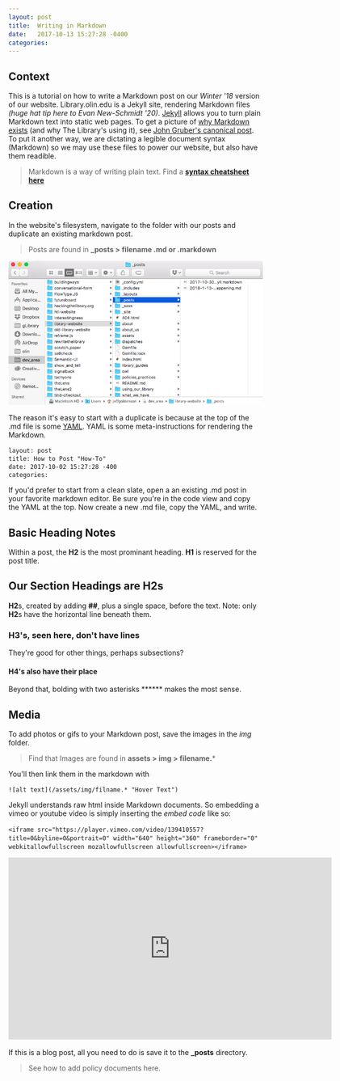 ```yaml
---
layout: post
title:  Writing in Markdown
date:   2017-10-13 15:27:28 -0400
categories: 
---
```


## Context  

This is a tutorial on how to write a Markdown post on our *Winter '18* version of our website.  Library.olin.edu is a Jekyll site, rendering Markdown files *(huge hat tip here to Evan New-Schmidt '20)*.  [Jekyll](https://jekyllrb.com/) allows you to turn plain Markdown text into static web pages. To get a picture of [why Markdown exists](https://daringfireball.net/projects/markdown/) (and why The Library's using it), see [John Gruber's canonical post](https://daringfireball.net/projects/markdown/).  To put it another way, we are dictating a legible document syntax (Markdown) so we may use these files to power our website, but also have them readible. 

>  Markdown is a way of writing plain text. 
>  Find a **[syntax cheatsheet here](https://github.com/adam-p/markdown-here/wiki/Markdown-Cheatsheet)**



## Creation

In the website's filesystem, navigate to the folder with our posts and duplicate an existing markdown post.  

>  Posts are found in **_posts > filename .md or .markdown**

![Posts are found in _posts > filename.md](/assets/img/find-posts.png)


The reason it's easy to start with a duplicate is because at the top of the .md file is some [YAML](http://yaml.org/).  YAML is some meta-instructions for rendering the Markdown.  

```
layout: post
title: How to Post "How-To"
date: 2017-10-02 15:27:28 -400
categories:
```

If you'd prefer to start from a clean slate, open a an existing .md post in your favorite markdown editor.  Be sure you're in the code view and copy the YAML at the top.  Now create a new .md file, copy the YAML, and write.  



## Basic Heading Notes ##

Within a post, the **H2** is the most prominant heading.  **H1** is reserved for the post title.  



## Our Section Headings are H2s ## 
**H2**s, created by adding **##**, plus a single space, before the text. Note: only **H2**s have the horizontal line beneath them. 

### H3's, seen here, don't have lines ###

They're good for other things, perhaps subsections?  


#### H4's also have their place ####

Beyond that, bolding with two asterisks ****** makes the most sense.  



## Media ##

To add photos or gifs to your Markdown post, save the images in the *img* folder.  

> Find that Images are found in **assets > img > filename.***

You'll then link them in the markdown with 

```
![alt text](/assets/img/filname.* "Hover Text")
```

Jekyll understands raw html inside Markdown documents. So embedding a vimeo or youtube video is simply inserting the *embed code* like so:

```<iframe src="https://player.vimeo.com/video/139410557?title=0&byline=0&portrait=0" width="640" height="360" frameborder="0" webkitallowfullscreen mozallowfullscreen allowfullscreen></iframe> ```

<iframe src="https://player.vimeo.com/video/139410557?title=0&byline=0&portrait=0" width="640" height="360" frameborder="0" webkitallowfullscreen mozallowfullscreen allowfullscreen></iframe>

If this is a blog post, all you need to do is save it to the **_posts** directory. 

> See how to add policy documents here.   

